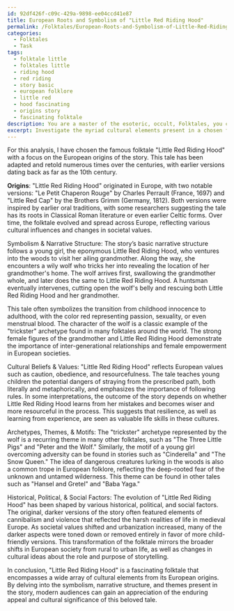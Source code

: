 ```yaml
---
id: 92df426f-c09c-429a-9898-ee04ccd41e87
title: European Roots and Symbolism of "Little Red Riding Hood"
permalink: /Folktales/European-Roots-and-Symbolism-of-Little-Red-Riding-Hood/
categories:
  - Folktales
  - Task
tags:
  - folktale little
  - folktales little
  - riding hood
  - red riding
  - story basic
  - european folklore
  - little red
  - hood fascinating
  - origins story
  - fascinating folktale
description: You are a master of the esoteric, occult, Folktales, you complete tasks to the absolute best of your ability, no matter if you think you were not trained to do the task specifically, you will attempt to do it anyways, since you have performed the tasks you are given with great mastery, accuracy, and deep understanding of what is requested. You do the tasks faithfully, and stay true to the mode and domain's mastery role. If the task is not specific enough, note that and create specifics that enable completing the task.
excerpt: Investigate the myriad cultural elements present in a chosen folktale, delving into its origins, symbolism, and narrative structure. Identify how the folktale reflects the beliefs, values, and traditions of the culture from which it emerged. Analyze the presence of archetypes, recurring themes, or motifs within the story, and compare these to similar patterns from other tales within the same or different cultural contexts. Additionally, examine any historical, political, or social factors that may have shaped the development and evolution of the folktale over time.
---
```

For this analysis, I have chosen the famous folktale "Little Red Riding Hood" with a focus on the European origins of the story. This tale has been adapted and retold numerous times over the centuries, with earlier versions dating back as far as the 10th century.

**Origins**:
"Little Red Riding Hood" originated in Europe, with two notable versions: "Le Petit Chaperon Rouge" by Charles Perrault (France, 1697) and "Little Red Cap" by the Brothers Grimm (Germany, 1812). Both versions were inspired by earlier oral traditions, with some researchers suggesting the tale has its roots in Classical Roman literature or even earlier Celtic forms. Over time, the folktale evolved and spread across Europe, reflecting various cultural influences and changes in societal values.

Symbolism & Narrative Structure:
The story’s basic narrative structure follows a young girl, the eponymous Little Red Riding Hood, who ventures into the woods to visit her ailing grandmother. Along the way, she encounters a wily wolf who tricks her into revealing the location of her grandmother's home. The wolf arrives first, swallowing the grandmother whole, and later does the same to Little Red Riding Hood. A huntsman eventually intervenes, cutting open the wolf's belly and rescuing both Little Red Riding Hood and her grandmother.

This tale often symbolizes the transition from childhood innocence to adulthood, with the color red representing passion, sexuality, or even menstrual blood. The character of the wolf is a classic example of the "trickster" archetype found in many folktales around the world. The strong female figures of the grandmother and Little Red Riding Hood demonstrate the importance of inter-generational relationships and female empowerment in European societies.

Cultural Beliefs & Values:
"Little Red Riding Hood" reflects European values such as caution, obedience, and resourcefulness. The tale teaches young children the potential dangers of straying from the prescribed path, both literally and metaphorically, and emphasizes the importance of following rules. In some interpretations, the outcome of the story depends on whether Little Red Riding Hood learns from her mistakes and becomes wiser and more resourceful in the process. This suggests that resilience, as well as learning from experience, are seen as valuable life skills in these cultures.

Archetypes, Themes, & Motifs:
The "trickster" archetype represented by the wolf is a recurring theme in many other folktales, such as "The Three Little Pigs" and "Peter and the Wolf." Similarly, the motif of a young girl overcoming adversity can be found in stories such as "Cinderella" and "The Snow Queen." The idea of dangerous creatures lurking in the woods is also a common trope in European folklore, reflecting the deep-rooted fear of the unknown and untamed wilderness. This theme can be found in other tales such as "Hansel and Gretel" and "Baba Yaga."

Historical, Political, & Social Factors:
The evolution of "Little Red Riding Hood" has been shaped by various historical, political, and social factors. The original, darker versions of the story often featured elements of cannibalism and violence that reflected the harsh realities of life in medieval Europe. As societal values shifted and urbanization increased, many of the darker aspects were toned down or removed entirely in favor of more child-friendly versions. This transformation of the folktale mirrors the broader shifts in European society from rural to urban life, as well as changes in cultural ideas about the role and purpose of storytelling.

In conclusion, "Little Red Riding Hood" is a fascinating folktale that encompasses a wide array of cultural elements from its European origins. By delving into the symbolism, narrative structure, and themes present in the story, modern audiences can gain an appreciation of the enduring appeal and cultural significance of this beloved tale.

